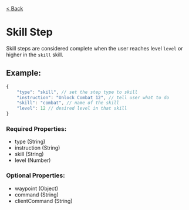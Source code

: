 [< Back](https://github.com/LilFroggy/BingoHelper-Guide-Creation-Process/blob/master/README.md#step-types)
# Skill Step
Skill steps are considered complete when the user reaches level ``level`` or higher in the ``skill`` skill.

## Example:
```js
{
    "type": "skill", // set the step type to skill
    "instruction": "Unlock Combat 12", // tell user what to do
    "skill": "combat", // name of the skill
    "level": 12 // desired level in that skill
}
```
### Required Properties:
- type (String)
- instruction (String)
- skill (String)
- level (Number)

### Optional Properties:
- waypoint (Object)
- command (String)
- clientCommand (String)
